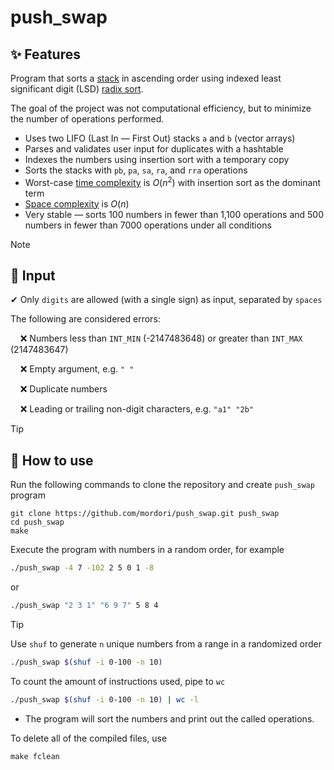 # push_swap
## ✨ Features
Program that sorts a [stack](https://en.wikipedia.org/wiki/Stack_(abstract_data_type)) in ascending order using indexed least significant digit (LSD) [radix sort](https://en.wikipedia.org/wiki/Radix_sort).

The goal of the project was not computational efficiency, but to minimize the number of operations performed.
- Uses two LIFO (Last In — First Out) stacks `a` and `b` (vector arrays)
- Parses and validates user input for duplicates with a hashtable
- Indexes the numbers using insertion sort with a temporary copy
- Sorts the stacks with `pb`, `pa`, `sa`, `ra`, and `rra` operations
- Worst-case [time complexity](https://en.wikipedia.org/wiki/Time_complexity) is $O(n^2)$ with insertion sort as the dominant term
- [Space complexity](https://en.wikipedia.org/wiki/Space_complexity) is $O(n)$
- Very stable — sorts 100 numbers in fewer than 1,100 operations and 500 numbers in fewer than 7000 operations under all conditions

> [!NOTE]
> ## 🔡 Input
✔ Only `digits` are allowed (with a single sign) as input, separated by `spaces`

The following are considered errors:

&nbsp;&nbsp;&nbsp;&nbsp;❌ Numbers less than `INT_MIN` (-2147483648) or greater than `INT_MAX` (2147483647)

&nbsp;&nbsp;&nbsp;&nbsp;❌ Empty argument, e.g. `" "`

&nbsp;&nbsp;&nbsp;&nbsp;❌ Duplicate numbers

&nbsp;&nbsp;&nbsp;&nbsp;❌ Leading or trailing non-digit characters, e.g. `"a1" "2b"`

> [!TIP]
> ## 🚀 How to use
Run the following commands to clone the repository and create `push_swap` program
``` git
git clone https://github.com/mordori/push_swap.git push_swap
cd push_swap
make
```
Execute the program with numbers in a random order, for example
``` bash
./push_swap -4 7 -102 2 5 0 1 -8
```
or
``` bash
./push_swap "2 3 1" "6 9 7" 5 8 4
```

> [!TIP]
> Use `shuf` to generate `n` unique numbers from a range in a randomized order
> ``` bash
> ./push_swap $(shuf -i 0-100 -n 10)
> ```
> To count the amount of instructions used, pipe to `wc`
> ``` bash
> ./push_swap $(shuf -i 0-100 -n 10) | wc -l
> ```

- The program will sort the numbers and print out the called operations.

To delete all of the compiled files, use
``` Makefile
make fclean
```
